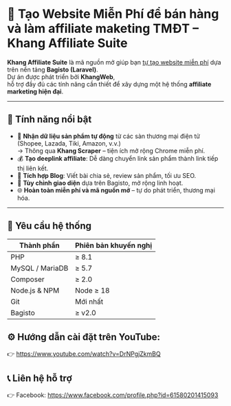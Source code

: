 # 🧱 Tạo Website Miễn Phí để bán hàng và làm affiliate maketing TMĐT – Khang Affiliate Suite

**Khang Affiliate Suite** là mã nguồn mở giúp bạn [tự tạo website miễn phí](https://khangweb.com/tu-xay-dung-website-kiem-tien-mien-phi-voi-khang-affiliate-suite) dựa trên nền tảng **Bagisto (Laravel)**.  
Dự án được phát triển bởi **KhangWeb**,  
hỗ trợ đầy đủ các tính năng cần thiết để xây dựng một hệ thống **affiliate marketing hiện đại**.

---

## 🚀 Tính năng nổi bật

- 🔗 **Nhận dữ liệu sản phẩm tự động** từ các sàn thương mại điện tử (Shopee, Lazada, Tiki, Amazon, v.v.)  
  → Thông qua **Khang Scraper** – tiện ích mở rộng Chrome miễn phí.
- 💰 **Tạo deeplink affiliate**: Dễ dàng chuyển link sản phẩm thành link tiếp thị liên kết.
- 📝 **Tích hợp Blog**: Viết bài chia sẻ, review sản phẩm, tối ưu SEO.
- 🎨 **Tùy chỉnh giao diện** dựa trên Bagisto, mở rộng linh hoạt.
- 🌐 **Hoàn toàn miễn phí và mã nguồn mở** – tự do phát triển, thương mại hóa.

---

## 🧰 Yêu cầu hệ thống

| Thành phần | Phiên bản khuyến nghị |
|-------------|------------------------|
| PHP | ≥ 8.1 |
| MySQL / MariaDB | ≥ 5.7 |
| Composer | ≥ 2.0 |
| Node.js & NPM | Node ≥ 18 |
| Git | Mới nhất |
| Bagisto | ≥ v2.0 |

## ⚙️ Hướng dẫn cài đặt trên YouTube:
👉 https://www.youtube.com/watch?v=DrNPgjZkmBQ

## 📞 Liên hệ hỗ trợ
👉 Facebook: https://www.facebook.com/profile.php?id=61580201415093

